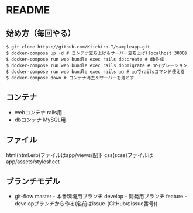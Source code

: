 # README
## 始め方（毎回やる）

```
$ git clone https://github.com/Kiichiro-T/sampleapp.git
$ docker-compose up -d # コンテナ立ち上げ＆サーバー立ち上げ(localhost:3000)
$ docker-compose run web bundle exec rails db:create # db作成
$ docker-compose run web bundle exec rails db:migrate # マイグレーション
$ docker-compose run web bundle exec rails ○○ # ○○でrailsコマンド使える
$ docker-compose down # コンテナ消去＆サーバーを落とす
```

## コンテナ
- webコンテナ
rails用
- dbコンテナ
MySQL用

## ファイル
html(html.erb)ファイルはapp/views/配下
css(scss)ファイルはapp/assets/stylesheet

## ブランチモデル
- git-flow
master - 本番環境用ブランチ
develop - 開発用ブランチ
feature - developブランチから作る(名前はissue-(GitHubのissue番号))
